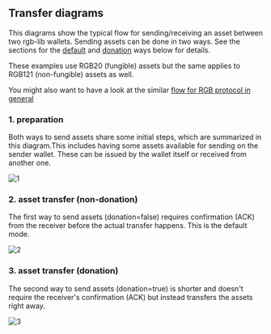 ## Transfer diagrams

This diagrams show the typical flow for sending/receiving an asset between two
rgb-lib wallets. Sending assets can be done in two ways. See the sections for the
[default](#2.-asset-transfer-(non-donation)) and
[donation](#3.-asset-transfer-(donation)) ways below for details.

These examples use RGB20 (fungible) assets but the same applies to RGB121
(non-fungible) assets as well.

You might also want to have a look at the similar [flow for RGB protocol in
general](rgb-docs-wallets)

### 1. preparation

Both ways to send assets share some initial steps, which are summarized in this
diagram.This includes having some assets available for sending on the sender
wallet. These can be issued by the wallet itself or received from another one.

![1](http://www.plantuml.com/plantuml/proxy?src=https://raw.githubusercontent.com/RGB-Tools/rgb-lib/master/docs/UML/transfer_flow_preparation.puml)

### 2. asset transfer (non-donation)

The first way to send assets (donation=false) requires confirmation (ACK) from
the receiver before the actual transfer happens. This is the default mode.

![2](http://www.plantuml.com/plantuml/proxy?src=https://raw.githubusercontent.com/RGB-Tools/rgb-lib/master/docs/UML/transfer_flow_default.puml)

### 3. asset transfer (donation)

The second way to send assets (donation=true) is shorter and doesn't require
the receiver's confirmation (ACK) but instead transfers the assets right away.

![3](http://www.plantuml.com/plantuml/proxy?src=https://raw.githubusercontent.com/RGB-Tools/rgb-lib/master/docs/UML/transfer_flow_donation.puml)


[rgb-docs-wallet]: https://docs.rgb.info/wallets-and-payments
